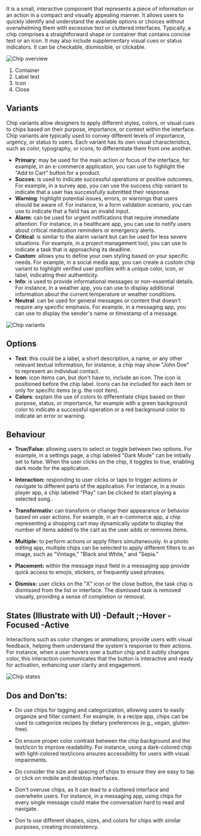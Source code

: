 It is a small, interactive component that represents a piece of information or an action in a compact and visually appealing manner. It allows users to quickly identify and understand the available options or choices without overwhelming them with excessive text or cluttered interfaces. 
Typically, a chip comprises a straightforward shape or container that contains concise text or an icon. It may also include supplementary visual cues or status indicators. It can be checkable, dismissible, or clickable.

![Chip overview](https://www.figma.com/file/wEptRgAezDU1z80Cn3eZ0o/iX-Pattern-Illustrations?type=design&node-id=1149%3A41643&mode=design&t=ruQOzpPQJMKwnk8f-1)
 
1. Container 
2. Label text 
3. Icon
4. Close


## Variants

Chip variants allow designers to apply different styles, colors, or visual cues to chips based on their purpose, importance, or context within the interface. Chip variants are typically used to convey different levels of importance, urgency, or status to users. Each variant has its own visual characteristics, such as color, typography, or icons, to differentiate them from one another.

- **Primary**: may be used for the main action or focus of the interface, for example, in an e-commerce application, you can use to highlight the "Add to Cart" button for a product.
- **Succes**: is used to indicate successful operations or positive outcomes. For example, in a survey app, you can use the success chip variant to indicate that a user has successfully submitted their response.
- **Warning**: highlight potential issues, errors, or warnings that users should be aware of. For instance, in a form validation scenario, you can use to indicate that a field has an invalid input.
- **Alarm**: can be used for urgent notifications that require immediate attention. For instance, in a healthcare app, you can use to notify users about critical medication reminders or emergency alerts.
- **Critical**:  is similar to the alarm variant but can be used for less severe situations. For example, in a project management tool, you can use to indicate a task that is approaching its deadline.
- **Custom**:  allows you to define your own styling based on your specific needs. For example, in a social media app, you can create a custom chip variant to highlight verified user profiles with a unique color, icon, or label, indicating their authenticity.
- **Info**: is used to provide informational messages or non-essential details. For instance, in a weather app, you can use to display additional information about the current temperature or weather conditions.
- **Neutral**: can be used for general messages or content that doesn't require any specific emphasis. For example, in a messaging app, you can use to display the sender's name or timestamp of a message.

![Chip variants](https://www.figma.com/file/wEptRgAezDU1z80Cn3eZ0o/iX-Pattern-Illustrations?type=design&node-id=1201%3A9512&mode=design&t=ruQOzpPQJMKwnk8f-1)


## Options

- **Text**: this could be a label, a short description, a name, or any other relevant textual information, for instance, a chip may show "John Doe" to represent an individual contact.
- **Icon**: icon items can, but don't have to, include an icon. The icon is positioned before the chip label. Icons can be included for each item or only for specific items (e.g. the root item).
- **Colors**: explain the use of colors to differentiate chips based on their purpose, status, or importance, for example with a green background color to indicate a successful operation or a red background color to indicate an error or warning.


 ## Behaviour 

- **True/False:** allowing users to select or toggle between two options. For example, in a settings page, a chip labeled "Dark Mode" can be initially set to false. When the user clicks on the chip, it toggles to true, enabling dark mode for the application.

- **Interaction:** responding to user clicks or taps to trigger actions or navigate to different parts of the application. For instance, in a music player app, a chip labeled "Play" can be clicked to start playing a selected song.

- **Transformativ:** can transform or change their appearance or behavior based on user actions. For example, in an e-commerce app, a chip representing a shopping cart may dynamically update to display the number of items added to the cart as the user adds or removes items.

- **Multiple:** to perform actions or apply filters simultaneously. In a photo editing app, multiple chips can be selected to apply different filters to an image, such as "Vintage," "Black and White," and "Sepia." 

- **Placement:** within the message input field in a messaging app provide quick access to emojis, stickers, or frequently used phrases.

- **Dismiss:** user clicks on the "X" icon or the close button, the task chip is dismissed from the list or interface. The dismissed task is removed visually, providing a sense of completion or removal.



## States  (Illustrate with UI) -Default ;-Hover -Focused -Active 

 Interactions such as color changes or animations, provide users with visual feedback, helping them understand the system's response to their actions. For instance, when a user hovers over a button chip and it subtly changes color, this interaction communicates that the button is interactive and ready for activation, enhancing user clarity and engagement.


![Chip states](https://www.figma.com/file/wEptRgAezDU1z80Cn3eZ0o/iX-Pattern-Illustrations?type=design&node-id=1246%3A6190&mode=design&t=GHOok90R6TcaUrYi-1)


## Dos and Don'ts: 

- Do use chips for tagging and categorization, allowing users to easily organize and filter content. For example, in a recipe app, chips can be used to categorize recipes by dietary preferences (e.g., vegan, gluten-free).

- Do ensure proper color contrast between the chip background and the text/icon to improve readability. For instance, using a dark-colored chip with light-colored text/icons ensures accessibility for users with visual impairments.

- Do consider the size and spacing of chips to ensure they are easy to tap or click on mobile and desktop interfaces.

- Don't overuse chips, as it can lead to a cluttered interface and overwhelm users. For instance, in a messaging app, using chips for every single message could make the conversation hard to read and navigate.

- Don`ts use different shapes, sizes, and colors for chips with similar purposes, creating inconsistency.